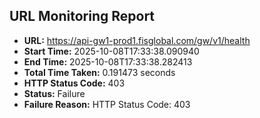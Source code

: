 ## URL Monitoring Report

- **URL:** https://api-gw1-prod1.fisglobal.com/gw/v1/health
- **Start Time:** 2025-10-08T17:33:38.090940
- **End Time:** 2025-10-08T17:33:38.282413
- **Total Time Taken:** 0.191473 seconds
- **HTTP Status Code:** 403
- **Status:** Failure
- **Failure Reason:** HTTP Status Code: 403
